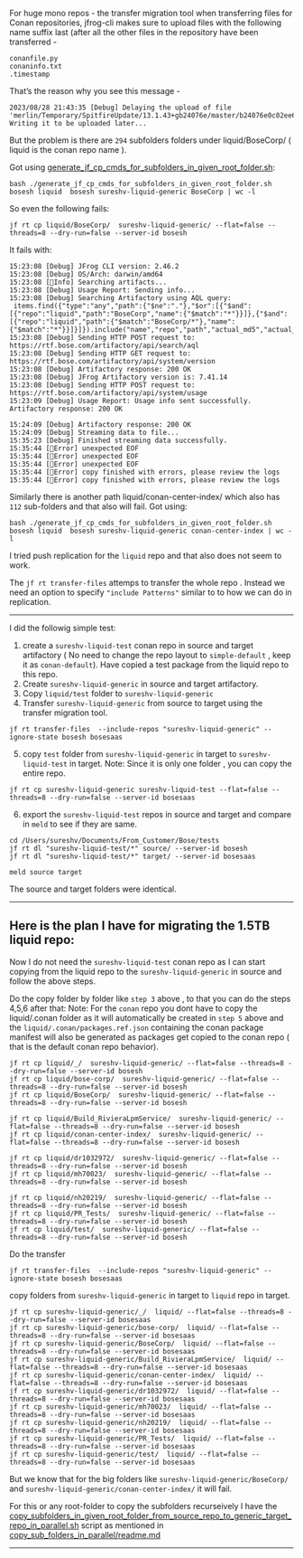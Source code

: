 For huge mono repos - the transfer migration tool when transferring files for Conan repositories, jfrog-cli makes sure to upload files with the following name suffix last (after all the other files in the repository have been transferred -
```
conanfile.py
conaninfo.txt
.timestamp
```

That’s the reason why you see this message -
```
2023/08/28 21:43:35 [Debug] Delaying the upload of file 'merlin/Temporary/SpitfireUpdate/13.1.43+gb24076e/master/b24076e0c02ee674ac5eb5ee0f8a92fd5d1f1c29/package/91c1d01c85e0c084bbd511c544cf3000f28582ba/b1644ce5d1b757e7e5356500962247d6/.timestamp'. Writing it to be uploaded later...
```
But the problem is there are `294` subfolders folders under liquid/BoseCorp/ (  liquid is the conan repo name ).

Got using [generate_jf_cp_cmds_for_subfolders_in_given_root_folder.sh](generate_jf_cp_cmds_for_subfolders_in_given_root_folder/generate_jf_cp_cmds_for_subfolders_in_given_root_folder.sh):

```
bash ./generate_jf_cp_cmds_for_subfolders_in_given_root_folder.sh bosesh liquid  bosesh sureshv-liquid-generic BoseCorp | wc -l
```

So even the following fails:
```
jf rt cp liquid/BoseCorp/  sureshv-liquid-generic/ --flat=false --threads=8 --dry-run=false --server-id bosesh
```

It fails with:
```
15:23:08 [Debug] JFrog CLI version: 2.46.2
15:23:08 [Debug] OS/Arch: darwin/amd64
15:23:08 [🔵Info] Searching artifacts...
15:23:08 [Debug] Usage Report: Sending info...
15:23:08 [Debug] Searching Artifactory using AQL query:
 items.find({"type":"any","path":{"$ne":"."},"$or":[{"$and":[{"repo":"liquid","path":"BoseCorp","name":{"$match":"*"}}]},{"$and":[{"repo":"liquid","path":{"$match":"BoseCorp/*"},"name":{"$match":"*"}}]}]}).include("name","repo","path","actual_md5","actual_sha1","sha256","size","type","modified","created")
15:23:08 [Debug] Sending HTTP POST request to: https://rtf.bose.com/artifactory/api/search/aql
15:23:08 [Debug] Sending HTTP GET request to: https://rtf.bose.com/artifactory/api/system/version
15:23:08 [Debug] Artifactory response: 200 OK
15:23:08 [Debug] JFrog Artifactory version is: 7.41.14
15:23:08 [Debug] Sending HTTP POST request to: https://rtf.bose.com/artifactory/api/system/usage
15:23:09 [Debug] Usage Report: Usage info sent successfully. Artifactory response: 200 OK

15:24:09 [Debug] Artifactory response: 200 OK
15:24:09 [Debug] Streaming data to file...
15:35:23 [Debug] Finished streaming data successfully.
15:35:44 [🚨Error] unexpected EOF
15:35:44 [🚨Error] unexpected EOF
15:35:44 [🚨Error] unexpected EOF
15:35:44 [🚨Error] copy finished with errors, please review the logs
15:35:44 [🚨Error] copy finished with errors, please review the logs
```


Similarly there is another path liquid/conan-center-index/ which also has `112` sub-folders and that also will fail.
Got using:
```
bash ./generate_jf_cp_cmds_for_subfolders_in_given_root_folder.sh bosesh liquid  bosesh sureshv-liquid-generic conan-center-index | wc -l
```
 
 I tried push replication for the `liquid` repo and that also does not seem to work.

 The `jf rt transfer-files` attemps to transfer the whole repo . Instead we need an option to specify `"include Patterns"` similar to to how we can do in replication.

---

I did the followig simple test:

1. create a `sureshv-liquid-test` conan repo in source  and target artifactory (  No need to change the repo layout to `simple-default` , keep it as `conan-default`). 
Have copied a  test package from the liquid repo to this repo.
2. Create `sureshv-liquid-generic` in source and target artifactory.
3. Copy `liquid/test` folder  to `sureshv-liquid-generic` 
4. Transfer  `sureshv-liquid-generic` from source to target using the transfer migration tool.

```
jf rt transfer-files  --include-repos "sureshv-liquid-generic" --ignore-state bosesh bosesaas
```

5. copy `test` folder from `sureshv-liquid-generic` in target to `sureshv-liquid-test` in target.
Note: Since it is only one folder , you can copy the entire repo. 
```
jf rt cp sureshv-liquid-generic sureshv-liquid-test --flat=false --threads=8 --dry-run=false --server-id bosesaas
```

6. export the `sureshv-liquid-test` repos in source and target and compare in `meld`  to see if they are same.
```
cd /Users/sureshv/Documents/From_Customer/Bose/tests
jf rt dl "sureshv-liquid-test/*" source/ --server-id bosesh
jf rt dl "sureshv-liquid-test/*" target/ --server-id bosesaas

meld source target
```
The source and target folders were identical.

---

## Here is the plan I have for migrating the 1.5TB liquid repo:

Now I do not need the `sureshv-liquid-test` conan repo as I can start copying from the  liquid repo to the `sureshv-liquid-generic` in source and follow the above steps.


Do the copy  folder by folder like  `step 3` above , to that you can do the steps 4,5,6 after that:
Note: For the `conan` repo you dont have to copy the liquid/.conan folder as it will  automatically be created in `step 5` above and the 
`liquid/.conan/packages.ref.json` containing the conan package manifest will also be generated  as packages get copied to the conan repo ( that is the default conan repo behavior).

```
jf rt cp liquid/_/  sureshv-liquid-generic/ --flat=false --threads=8 --dry-run=false --server-id bosesh
jf rt cp liquid/bose-corp/  sureshv-liquid-generic/ --flat=false --threads=8 --dry-run=false --server-id bosesh
jf rt cp liquid/BoseCorp/  sureshv-liquid-generic/ --flat=false --threads=8 --dry-run=false --server-id bosesh

jf rt cp liquid/Build_RivieraLpmService/  sureshv-liquid-generic/ --flat=false --threads=8 --dry-run=false --server-id bosesh
jf rt cp liquid/conan-center-index/  sureshv-liquid-generic/ --flat=false --threads=8 --dry-run=false --server-id bosesh

jf rt cp liquid/dr1032972/  sureshv-liquid-generic/ --flat=false --threads=8 --dry-run=false --server-id bosesh
jf rt cp liquid/mh70023/  sureshv-liquid-generic/ --flat=false --threads=8 --dry-run=false --server-id bosesh

jf rt cp liquid/nh20219/  sureshv-liquid-generic/ --flat=false --threads=8 --dry-run=false --server-id bosesh
jf rt cp liquid/PR_Tests/  sureshv-liquid-generic/ --flat=false --threads=8 --dry-run=false --server-id bosesh
jf rt cp liquid/test/  sureshv-liquid-generic/ --flat=false --threads=8 --dry-run=false --server-id bosesh
```

Do the transfer
```
jf rt transfer-files  --include-repos "sureshv-liquid-generic" --ignore-state bosesh bosesaas
```

copy   folders from `sureshv-liquid-generic` in target to `liquid` repo in target.
```
jf rt cp sureshv-liquid-generic/_/  liquid/ --flat=false --threads=8 --dry-run=false --server-id bosesaas
jf rt cp sureshv-liquid-generic/bose-corp/  liquid/ --flat=false --threads=8 --dry-run=false --server-id bosesaas
jf rt cp sureshv-liquid-generic/BoseCorp/  liquid/ --flat=false --threads=8 --dry-run=false --server-id bosesaas
jf rt cp sureshv-liquid-generic/Build_RivieraLpmService/  liquid/ --flat=false --threads=8 --dry-run=false --server-id bosesaas
jf rt cp sureshv-liquid-generic/conan-center-index/  liquid/ --flat=false --threads=8 --dry-run=false --server-id bosesaas
jf rt cp sureshv-liquid-generic/dr1032972/  liquid/ --flat=false --threads=8 --dry-run=false --server-id bosesaas
jf rt cp sureshv-liquid-generic/mh70023/  liquid/ --flat=false --threads=8 --dry-run=false --server-id bosesaas
jf rt cp sureshv-liquid-generic/nh20219/  liquid/ --flat=false --threads=8 --dry-run=false --server-id bosesaas
jf rt cp sureshv-liquid-generic/PR_Tests/  liquid/ --flat=false --threads=8 --dry-run=false --server-id bosesaas
jf rt cp sureshv-liquid-generic/test/  liquid/ --flat=false --threads=8 --dry-run=false --server-id bosesaas
```

But we know that for the big folders  like `sureshv-liquid-generic/BoseCorp/` and `sureshv-liquid-generic/conan-center-index/`  it will fail.

For this or any root-folder to copy the subfolders recurseively I have the 
[copy_subfolders_in_given_root_folder_from_source_repo_to_generic_target_repo_in_parallel.sh](copy_sub_folders_in_parallel/copy_subfolders_in_given_root_folder_from_source_repo_to_generic_target_repo_in_parallel.sh) script as mentioned in 
[copy_sub_folders_in_parallel/readme.md](copy_sub_folders_in_parallel/readme.md)

---





